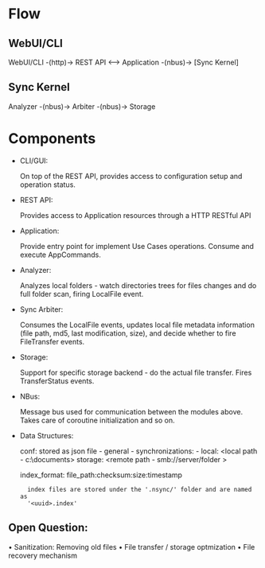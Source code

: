 # Flow

## WebUI/CLI

WebUI/CLI -(http)-> REST API <--> Application -(nbus)-> [Sync Kernel]

## Sync Kernel

Analyzer -(nbus)-> Arbiter -(nbus)-> Storage

# Components
* CLI/GUI:

    On top of the REST API, provides access to configuration setup and operation
    status.

* REST API:

    Provides access to Application resources through a HTTP RESTful API

* Application:

    Provide entry point for implement Use Cases operations.
    Consume and execute AppCommands.

* Analyzer:

    Analyzes local folders - watch directories trees for  files changes and
    do full folder scan, firing LocalFile event.

* Sync Arbiter:

    Consumes the LocalFile events, updates local file metadata information
    (file path, md5, last modification, size), and decide whether to fire FileTransfer
    events.

* Storage:

    Support for specific storage backend - do the actual file
    transfer. Fires TransferStatus events.

* NBus:

    Message bus used for communication between the modules
    above. Takes care of coroutine initialization and so on.

* Data Structures:

    conf:
        stored as json file
        - general
        - synchronizations:
          - <sync name>
            local: <local path - c:\documents>
            storage: <remote path - smb://server/folder >
                    
    index_format:
        file_path:checksum:size:timestamp
        
        index files are stored under the '.nsync/' folder and are named as
        '<uuid>.index'
        

## Open Question:
• Sanitization: Removing old files
• File transfer / storage optmization
• File recovery mechanism